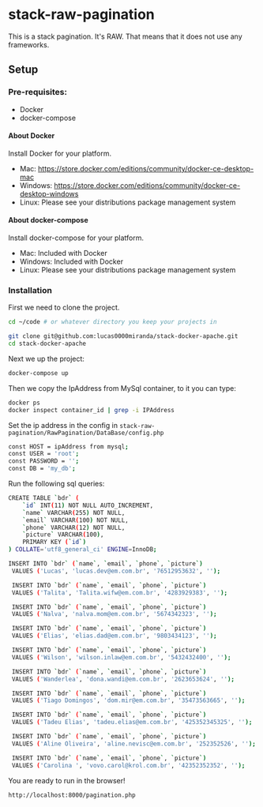 # stack-raw-pagination
This is a stack pagination. It's RAW. That means that it does not use any frameworks.

## Setup

### Pre-requisites:

* Docker
* docker-compose

#### About Docker

Install Docker for your platform.

* Mac: https://store.docker.com/editions/community/docker-ce-desktop-mac
* Windows: https://store.docker.com/editions/community/docker-ce-desktop-windows
* Linux: Please see your distributions package management system

#### About docker-compose

Install docker-compose for your platform.

* Mac: Included with Docker
* Windows: Included with Docker
* Linux: Please see your distributions package management system

### Installation

First we need to clone the project.

```bash
cd ~/code # or whatever directory you keep your projects in

git clone git@github.com:lucas0000miranda/stack-docker-apache.git
cd stack-docker-apache
```

Next we up the project:

```bash
docker-compose up
```

Then we copy the IpAddress from MySql container, to it you can type:

```bash
docker ps
docker inspect container_id | grep -i IPAddress
```

Set the ip address in the config in ```stack-raw-pagination/RawPagination/DataBase/config.php```

```bash
const HOST = ipAddress from mysql;
const USER = 'root';
const PASSWORD = '';
const DB = 'my_db';
```

Run the following sql queries:
```bash
CREATE TABLE `bdr` (
    `id` INT(11) NOT NULL AUTO_INCREMENT,
    `name` VARCHAR(255) NOT NULL,
    `email` VARCHAR(100) NOT NULL,
    `phone` VARCHAR(12) NOT NULL,
    `picture` VARCHAR(100),
    PRIMARY KEY (`id`)
) COLLATE='utf8_general_ci' ENGINE=InnoDB;

INSERT INTO `bdr` (`name`, `email`, `phone`, `picture`)
 VALUES ('Lucas', 'lucas.dev@em.com.br', '76512953632', '');

 INSERT INTO `bdr` (`name`, `email`, `phone`, `picture`)
 VALUES ('Talita', 'Talita.wifw@em.com.br', '4283929383', '');

 INSERT INTO `bdr` (`name`, `email`, `phone`, `picture`)
 VALUES ('Nalva', 'nalva.mom@em.com.br', '5674342323', '');

 INSERT INTO `bdr` (`name`, `email`, `phone`, `picture`)
 VALUES ('Elias', 'elias.dad@em.com.br', '9803434123', '');

 INSERT INTO `bdr` (`name`, `email`, `phone`, `picture`)
 VALUES ('Wilson', 'wilson.inlaw@em.com.br', '5432432400', '');

 INSERT INTO `bdr` (`name`, `email`, `phone`, `picture`)
 VALUES ('Wanderlea', 'dona.wandi@em.com.br', '2623653624', '');

 INSERT INTO `bdr` (`name`, `email`, `phone`, `picture`)
 VALUES ('Tiago Domingos', 'dom.mir@em.com.br', '35473563665', '');

 INSERT INTO `bdr` (`name`, `email`, `phone`, `picture`)
 VALUES ('Tadeu Elias', 'tadeu.elias@em.com.br', '425352345325', '');

 INSERT INTO `bdr` (`name`, `email`, `phone`, `picture`)
 VALUES ('Aline Oliveira', 'aline.nevisc@em.com.br', '252352526', '');

 INSERT INTO `bdr` (`name`, `email`, `phone`, `picture`)
 VALUES ('Carolina ', 'vovo.carol@krol.com.br', '42352352352', '');

```

You are ready to run in the browser!

```bash
http://localhost:8000/pagination.php
```
